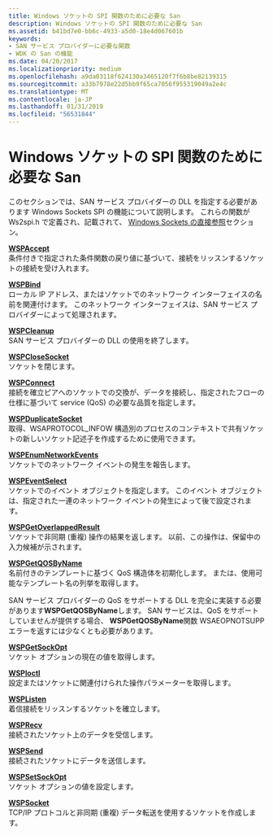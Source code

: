 ```yaml
---
title: Windows ソケットの SPI 関数のために必要な San
description: Windows ソケットの SPI 関数のために必要な San
ms.assetid: b41bd7e0-bb6c-4933-a5d0-18e4d067601b
keywords:
- SAN サービス プロバイダーに必要な関数
- WDK の San の機能
ms.date: 04/20/2017
ms.localizationpriority: medium
ms.openlocfilehash: a9da03118f624130a3465120f7f6b8be82139315
ms.sourcegitcommit: a33b7978e22d5bb9f65ca7056f955319049a2e4c
ms.translationtype: MT
ms.contentlocale: ja-JP
ms.lasthandoff: 01/31/2019
ms.locfileid: "56531844"
---
```

# <a name="windows-sockets-spi-functions-required-for-sans"></a>Windows ソケットの SPI 関数のために必要な San





このセクションでは、SAN サービス プロバイダーの DLL を指定する必要があります Windows Sockets SPI の機能について説明します。 これらの関数が Ws2spi.h で定義され、記載されて、 [Windows Sockets の直接参照](https://msdn.microsoft.com/library/windows/hardware/ff565857)セクション。

<a href="" id="wspaccept"></a>[**WSPAccept**](https://msdn.microsoft.com/library/windows/hardware/ff566266)  
条件付きで指定された条件関数の戻り値に基づいて、接続をリッスンするソケットの接続を受け入れます。

<a href="" id="wspbind"></a>[**WSPBind**](https://msdn.microsoft.com/library/windows/hardware/ff566268)  
ローカル IP アドレス、またはソケットでのネットワーク インターフェイスの名前を関連付けます。 このネットワーク インターフェイスは、SAN サービス プロバイダーによって処理されます。

<a href="" id="wspcleanup"></a>[**WSPCleanup**](https://msdn.microsoft.com/library/windows/hardware/ff566270)  
SAN サービス プロバイダーの DLL の使用を終了します。

<a href="" id="wspclosesocket"></a>[**WSPCloseSocket**](https://msdn.microsoft.com/library/windows/hardware/ff566273)  
ソケットを閉じます。

<a href="" id="wspconnect"></a>[**WSPConnect**](https://msdn.microsoft.com/library/windows/hardware/ff566275)  
接続を確立ピアへのソケットでの交換が、データを接続し、指定されたフローの仕様に基づいて service (QoS) の必要な品質を指定します。

<a href="" id="wspduplicatesocket"></a>[**WSPDuplicateSocket**](https://msdn.microsoft.com/library/windows/hardware/ff566282)  
取得、WSAPROTOCOL\_INFOW 構造別のプロセスのコンテキストで共有ソケットの新しいソケット記述子を作成するために使用できます。

<a href="" id="wspenumnetworkevents"></a>[**WSPEnumNetworkEvents**](https://msdn.microsoft.com/library/windows/hardware/ff566284)  
ソケットでのネットワーク イベントの発生を報告します。

<a href="" id="wspeventselect"></a>[**WSPEventSelect**](https://msdn.microsoft.com/library/windows/hardware/ff566287)  
ソケットでのイベント オブジェクトを指定します。 このイベント オブジェクトは、指定された一連のネットワーク イベントの発生によって後で設定されます。

<a href="" id="wspgetoverlappedresult"></a>[**WSPGetOverlappedResult**](https://msdn.microsoft.com/library/windows/hardware/ff566288)  
ソケットで非同期 (重複) 操作の結果を返します。 以前、この操作は、保留中の入力候補が示されます。

<a href="" id="wspgetqosbyname"></a>[**WSPGetQOSByName**](https://msdn.microsoft.com/library/windows/hardware/ff566290)  
名前付きのテンプレートに基づく QoS 構造体を初期化します。 または、使用可能なテンプレート名の列挙を取得します。

SAN サービス プロバイダーの QoS をサポートする DLL を完全に実装する必要があります**WSPGetQOSByName**します。 SAN サービスは、QoS をサポートしていませんが提供する場合、 **WSPGetQOSByName**関数 WSAEOPNOTSUPP エラーを返すには少なくとも必要があります。

<a href="" id="wspgetsockopt"></a>[**WSPGetSockOpt**](https://msdn.microsoft.com/library/windows/hardware/ff566292)  
ソケット オプションの現在の値を取得します。

<a href="" id="wspioctl"></a>[**WSPIoctl**](https://msdn.microsoft.com/library/windows/hardware/ff566296)  
設定またはソケットに関連付けられた操作パラメーターを取得します。

<a href="" id="wsplisten"></a>[**WSPListen**](https://msdn.microsoft.com/library/windows/hardware/ff566297)  
着信接続をリッスンするソケットを確立します。

<a href="" id="wsprecv"></a>[**WSPRecv**](https://msdn.microsoft.com/library/windows/hardware/ff566309)  
接続されたソケット上のデータを受信します。

<a href="" id="wspsend"></a>[**WSPSend**](https://msdn.microsoft.com/library/windows/hardware/ff566316)  
接続されたソケットにデータを送信します。

<a href="" id="wspsetsockopt"></a>[**WSPSetSockOpt**](https://msdn.microsoft.com/library/windows/hardware/ff566318)  
ソケット オプションの値を設定します。

<a href="" id="wspsocket"></a>[**WSPSocket**](https://msdn.microsoft.com/library/windows/hardware/ff566319)  
TCP/IP プロトコルと非同期 (重複) データ転送を使用するソケットを作成します。

 

 





